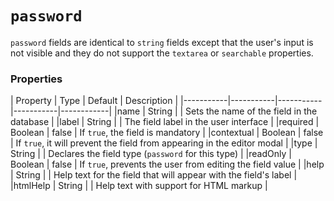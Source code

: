# `password`

`password` fields are identical to `string` fields except that the user's input is not visible and they do not support the `textarea` or `searchable` properties.

### Properties

|  Property | Type   | Default | Description |
|-----------|-----------|-----------|-----------|------------|
|name | String | | Sets the name of the field in the database |
|label | String | | The field label in the user interface |
|required | Boolean | false | If `true`, the field is mandatory |
|contextual | Boolean | false | If `true`, it will prevent the field from appearing in the editor modal |
|type | String | | Declares the field type (`password` for this type) |
|readOnly | Boolean | false | If `true`, prevents the user from editing the field value |
|help | String | | Help text for the field that will appear with the field's label |
|htmlHelp | String | | Help text with support for HTML markup |
